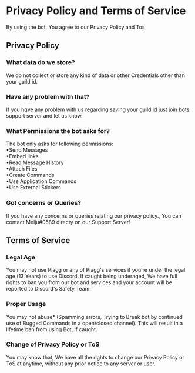 
<h1>Privacy Policy and Terms of Service</h1>
<p> By using the bot, You agree to our Privacy Policy and  Tos</p>

<h2>Privacy Policy</h2>
<h3>What data do we store?</h3>
<p>We do not collect or store any kind of data or other Credentials other than your guild id.</p>

  <h3>Have any problem with that?</h3>

  <p>If you hqve any problem with us regarding saving your guild id just join bots support server and let us know. </p>

<h3> 
  What Permissions the bot asks for?</h3>
  <p>The bot only asks for following permissions:
  <br>
  •Send Messages
<br>
  •Embed links
<br>
•Read Message History
<br>
  •Attach Files
  <br>
  •Create Commands
  <br>
  •Use Application Commands
  <br>
  •Use External Stickers
<h3>Got concerns or Queries?</h3>
<p>If you have any concerns or queries relating our privacy policy., You can contact Meiju#0589 directy on our Support Server!</p>

<h2>Terms of Service </h2>

<h3>Legal Age </h3>
<p>You may not use Plagg or any of Plagg's services if you're under the legal age (13 Years) to use Discord. If caught being underaged, We have full rights to ban you from our bot and services and your account will be reported to Discord's Safety Team.</p>


<h3>Proper Usage </h3>
<p>You may not abuse* (Spamming errors, Trying to Break bot by continued use of Bugged Commands in a open/closed channel). This will result in a lifetime ban from using Bot, if caught.</p>

<h3>Change of Privacy Policy or ToS </h3>
<p>You may know that, We have all the rights to change our Privacy Policy or ToS at anytime, without any prior notice to any server or user.</p>
